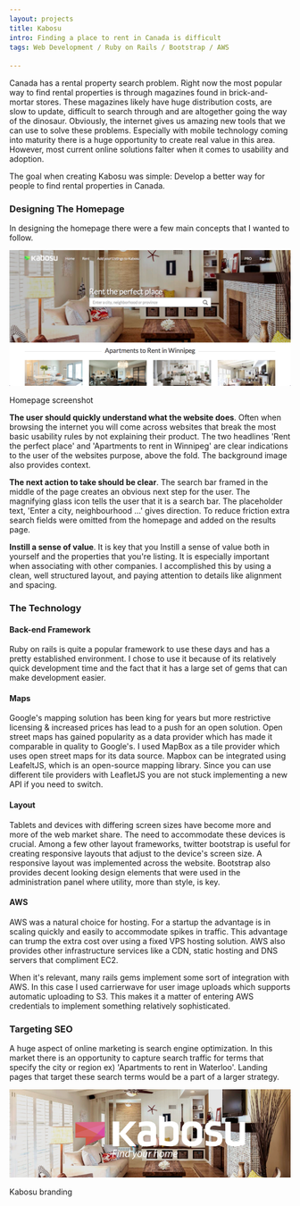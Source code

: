 ```yaml
---
layout: projects
title: Kabosu
intro: Finding a place to rent in Canada is difficult
tags: Web Development / Ruby on Rails / Bootstrap / AWS

---
```


Canada has a rental property search problem. Right now the most popular way to find rental properties is through magazines found in brick-and-mortar stores. These magazines likely have huge distribution costs, are slow to update, difficult to search through and are altogether going the way of the dinosaur. Obviously, the internet gives us amazing new tools that we can use to solve these problems. Especially with mobile technology coming into maturity there is a huge opportunity to create real value in this area. However, most current online solutions falter when it comes to usability and adoption.

The goal when creating Kabosu was simple: Develop a better way for people to find rental properties in Canada.

### Designing The Homepage

In designing the homepage there were a few main concepts that I wanted to follow.

![Kabosu Screenshot](/images/kabosu_homepage_screen.png)
<div class="caption">Homepage screenshot</div>

**The user should quickly understand what the website does**. Often when browsing the internet you will come across websites that break the most basic usability rules by not explaining their product. The two headlines 'Rent the perfect place' and 'Apartments to rent in Winnipeg' are clear indications to the user of the websites purpose, above the fold. The background image also provides context.
    
**The next action to take should be clear**. The search bar framed in the middle of the page creates an obvious next step for the user. The magnifying glass icon tells the user that it is a search bar. The placeholder text, 'Enter a city, neighbourhood ...' gives direction. To reduce friction extra search fields were omitted from the homepage and added on the results page. 
    
**Instill a sense of value**. It is key that you Instill a sense of value both in yourself and the properties that you're listing. It is especially important when associating with other companies. I accomplished this by using a clean, well structured layout, and paying attention to details like alignment and spacing.

### The Technology

#### Back-end Framework
Ruby on rails is quite a popular framework to use these days and has a pretty established environment. I chose to use it because of its relatively quick development time and the fact that it has a large set of gems that can make development easier.

#### Maps  
Google's mapping solution has been king for years but more restrictive licensing & increased prices has lead to a push for an open solution. Open street maps has gained popularity as a data provider which has made it comparable in quality to Google's. I used MapBox as a tile provider which uses open street maps for its data source. Mapbox can be integrated using LeafeltJS, which is an open-source mapping library. Since you can use different tile providers with LeafletJS you are not stuck implementing a new API if you need to switch.

#### Layout
Tablets and devices with differing screen sizes have become more and more of the web market share. The need to accommodate these devices is crucial. Among a few other layout frameworks, twitter bootstrap is useful for creating responsive layouts that adjust to the device's screen size. A responsive layout was implemented across the website. Bootstrap also provides decent looking design elements that were used in the administration panel where utility, more than style, is key.

#### AWS
AWS was a natural choice for hosting. For a startup the advantage is in scaling quickly and easily to accommodate spikes in traffic. This advantage can trump the extra cost over using a fixed VPS hosting solution. AWS also provides other infrastructure services like a CDN, static hosting and DNS servers that compliment EC2. 

When it's relevant, many rails gems implement some sort of integration with AWS. In this case I used carrierwave for user image uploads which supports automatic uploading to S3. This makes it a matter of entering AWS credentials to implement something relatively sophisticated.

### Targeting SEO
    
A huge aspect of online marketing is search engine optimization. In this market there is an opportunity to capture search traffic for terms that specify the city or region ex) 'Apartments to rent in Waterloo'. Landing pages that target these search terms would be a part of a larger strategy.

![Kabosu Branding](/images/kabosu_branding.png)
<div class="caption">Kabosu branding</div>
